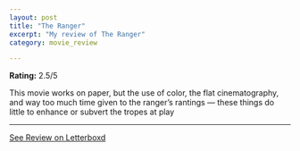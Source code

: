```yaml
---
layout: post
title: "The Ranger"
excerpt: "My review of The Ranger"
category: movie_review

---
```


**Rating:** 2.5/5

This movie works on paper, but the use of color, the flat cinematography, and way too much time given to the ranger’s rantings — these things do little to enhance or subvert the tropes at play

<hr>

[See Review on Letterboxd](https://boxd.it/1RBD4P)
